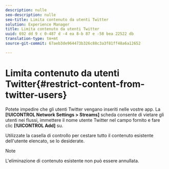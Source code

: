 ```yaml
---
description: nulle
seo-description: nulle
seo-title: Limita contenuto da utenti Twitter
solution: Experience Manager
title: Limita contenuto da utenti Twitter
uuid: 692 dd 9 c 0-487 d -4 ea 8-b 87 e -58 bea 22522 db
translation-type: tm+mt
source-git-commit: 67aeb3de964473b326c88c3a3f81ff48a6a12652

---
```



# Limita contenuto da utenti Twitter{#restrict-content-from-twitter-users}

Potete impedire che gli utenti Twitter vengano inseriti nelle vostre app. La **[!UICONTROL Network Settings > Streams]** scheda consente di vietare gli utenti nei flussi, immettere il nome utente Twitter nel campo fornito e fare clic **[!UICONTROL Add]** su.

Utilizzate la casella di controllo per cestare tutto il contenuto esistente dell&#39;utente elencato, se lo desiderate.

>[!NOTE]
>
>L&#39;eliminazione di contenuto esistente non può essere annullata.

